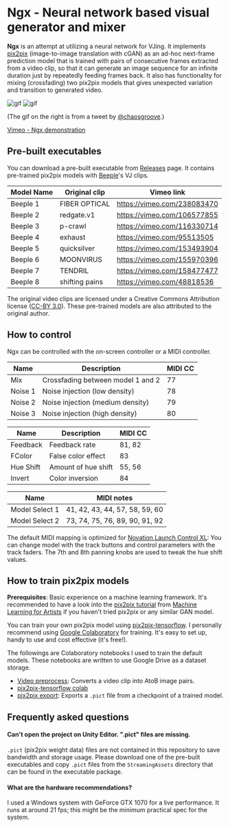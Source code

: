 # Ngx - Neural network based visual generator and mixer

**Ngx** is an attempt at utilizing a neural network for VJing. It implements
[pix2pix] (image-to-image translation with cGAN) as an ad-hoc next-frame
prediction model that is trained with pairs of consecutive frames extracted
from a video clip, so that it can generate an image sequence for an infinite
duration just by repeatedly feeding frames back. It also has functionality for
mixing (crossfading) two pix2pix models that gives unexpected variation and
transition to generated video.

![gif](https://i.imgur.com/2WMKfdA.gif)
![gif](https://i.imgur.com/sMgvbo6.gif)

(The gif on the right is from a tweet by [@chaosgroove].)

[Vimeo - Ngx demonstration](https://vimeo.com/294399440)

[pix2pix]: https://phillipi.github.io/pix2pix/
[@chaosgroove]: https://twitter.com/chaosgroove/status/1051082769843990528

Pre-built executables
---------------------

You can download a pre-built executable from [Releases] page. It contains
pre-trained pix2pix models with [Beeple]'s VJ clips.

| Model Name | Original clip  | Vimeo link                  |
| ---------- | -------------- | --------------------------- |
| Beeple 1   | FIBER OPTICAL  | https://vimeo.com/238083470 |
| Beeple 2   | redgate.v1     | https://vimeo.com/106577855 |
| Beeple 3   | p-crawl        | https://vimeo.com/116330714 |
| Beeple 4   | exhaust        | https://vimeo.com/95513505  |
| Beeple 5   | quicksilver    | https://vimeo.com/153493904 |
| Beeple 6   | MOONVIRUS      | https://vimeo.com/155970396 |
| Beeple 7   | TENDRIL        | https://vimeo.com/158477477 |
| Beeple 8   | shifting pains | https://vimeo.com/48818536  |

The original video clips are licensed under a Creative Commons Attribution
license ([CC-BY 3.0]). These pre-trained models are also attributed to the
original author.

[Releases]: https://github.com/keijiro/Ngx/releases
[Beeple]: https://www.beeple-crap.com/
[CC-BY 3.0]: https://creativecommons.org/licenses/by/3.0/

How to control
--------------

Ngx can be controlled with the on-screen controller or a MIDI controller.

| Name      | Description                       | MIDI CC |
| --------- | --------------------------------- | ------- |
| Mix       | Crossfading between model 1 and 2 | 77      |
| Noise 1   | Noise injection (low density)     | 78      |
| Noise 2   | Noise injection (medium density)  | 79      |
| Noise 3   | Noise injection (high density)    | 80      |

| Name      | Description         | MIDI CC |
| --------- | ------------------- | ------- |
| Feedback  | Feedback rate       | 81, 82  |
| FColor    | False color effect  | 83      |
| Hue Shift | Amount of hue shift | 55, 56  |
| Invert    | Color inversion     | 84      |

| Name           | MIDI notes                     |
| -------------- | ------------------------------ |
| Model Select 1 | 41, 42, 43, 44, 57, 58, 59, 60 |
| Model Select 2 | 73, 74, 75, 76, 89, 90, 91, 92 |

The default MIDI mapping is optimized for [Novation Launch Control XL]: You can
change model with the track buttons and control parameters with the track
faders. The 7th and 8th panning knobs are used to tweak the hue shift values.

[Novation Launch Control XL]: https://novationmusic.com/launch/launch-control-xl

How to train pix2pix models
---------------------------

**Prerequisites**: Basic experience on a machine learning framework. It's
recommended to have a look into the [pix2pix tutorial] from [Machine Learning
for Artists] if you haven't tried pix2pix or any similar GAN model.

You can train your own pix2pix model using [pix2pix-tensorflow]. I personally
recommend using [Google Colaboratory] for training. It's easy to set up, handy
to use and cost effective (it's free!).

The followings are Colaboratory notebooks I used to train the default models.
These notebooks are written to use Google Drive as a dataset storage.

- [Video preprocess]: Converts a video clip into AtoB image pairs.
- [pix2pix-tensorflow colab]
- [pix2pix export]: Exports a `.pict` file from a checkpoint of a trained model.

[pix2pix tutorial]: https://ml4a.github.io/guides/Pix2Pix/
[Machine Learning for Artists]: https://ml4a.github.io/ml4a/
[pix2pix-tensorflow]: https://github.com/affinelayer/pix2pix-tensorflow
[Google Colaboratory]: https://colab.research.google.com
[Video preprocess]: https://colab.research.google.com/drive/1-kmaDxXddLILsByglFD0draX5ha0TRIx
[pix2pix-tensorflow colab]: https://colab.research.google.com/drive/182CGDnFxt08NmjCCTu5jDweUjn3jhB2y
[pix2pix export]: https://colab.research.google.com/drive/1Dc3E6GJ4jjlBIJLaJd--FgKFQGpa_O5N

Frequently asked questions
--------------------------

#### Can't open the project on Unity Editor. ".pict" files are missing.

`.pict` (pix2pix weight data) files are not contained in this repository to
save bandwidth and storage usage. Please download one of the pre-built
executables and copy `.pict` files from the `StreamingAssets` directory
that can be found in the executable package.

#### What are the hardware recommendations?

I used a Windows system with GeForce GTX 1070 for a live performance. It
runs at around 21 fps; this might be the minimum practical spec for the
system.
